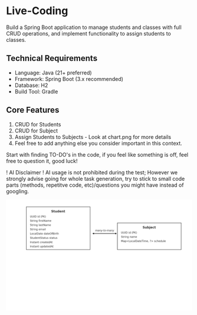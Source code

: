 # Live-Coding

Build a Spring Boot application to manage students and classes with full CRUD operations, and implement functionality to assign students to classes.

## Technical Requirements
* Language: Java (21+ preferred)
* Framework: Spring Boot (3.x recommended)
* Database: H2
* Build Tool: Gradle

## Core Features
1. CRUD for Students
2. CRUD for Subject
3. Assign Students to Subjects - Look at chart.png for more details
4. Feel free to add anything else you consider important in this context.

Start with finding TO-DO's in the code, if you feel like something is off, feel free to question it, good luck!

! AI Disclaimer !
AI usage is not prohibited during the test; However we strongly advise going for whole task generation, try to stick to small code parts (methods, repetitve code, etc)/questions you might have instead of googling.

![chart.png](chart.png)